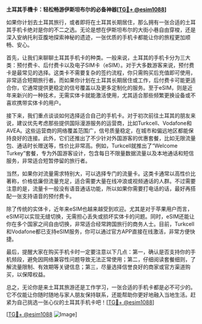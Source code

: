 **土耳其手機卡：轻松畅游伊斯坦布尔的必备神器[[TG💪+ @esim1088](https://t.me/s/esim1088)]**

如果你计划去土耳其旅行，或者即将在土耳其长期居住，那么拥有一张合适的土耳其手机卡绝对是你的不二之选。无论是想在伊斯坦布尔的大街小巷自由穿梭，还是深入安纳托利亚腹地探索神秘的遗迹，一张优质的手机卡都能让你的旅程更加顺畅、安心。

首先，让我们来聊聊土耳其手机卡的种类。一般来说，土耳其的手机卡分为三大类：预付费卡、后付费卡以及电子SIM卡（eSIM）。对于大多数游客来说，预付费卡是最常见的选择。这类卡不需要复杂的签约流程，你只需购买后充值即可使用，非常适合短期旅行者。而如果你计划在土耳其长期居住或工作，后付费卡可能更适合你，它通常提供更稳定的信号覆盖以及更多定制化的服务。至于eSIM，则是近年来新兴的一种技术，无需实体卡就能激活使用，尤其适合那些频繁更换设备或不喜欢携带实体卡的用户。

接下来，我们重点谈谈如何选择适合自己的手机卡。对于初次前往土耳其的朋友来说，建议优先考虑那些提供国际漫游服务的运营商，比如Turkcell、Vodafone和AVEA。这些运营商的网络覆盖范围广，信号质量稳定，在城市和偏远地区都能保持良好的连接。此外，它们还推出了不少针对外国游客的优惠套餐，比如无限流量包、通话时长赠送等，性价比非常高。例如，Turkcell就推出了“Welcome Turkey”套餐，专为外国游客设计，包含每日不限量数据流量以及本地通话和短信服务，非常适合短暂停留的旅行者。

当然，如果你对流量需求特别大，可以选择专门的流量卡。这类卡通常以高性价比著称，价格低廉但流量充足，适合需要大量在线冲浪或视频通话的人群。不过需要注意的是，流量卡一般没有语音通话功能，所以如果你需要打电话的话，最好再搭配一张支持语音的预付费卡。

除了传统的实体卡，近年来eSIM也越来越受到欢迎。尤其是对于苹果用户而言，eSIM可以实现无缝切换，无需担心丢失或损坏实体卡的问题。同时，eSIM还能让你在多个国家之间自由切换，非常适合经常跨国旅行的商务人士。目前，Turkcell和Vodafone都已支持eSIM服务，你可以通过官方APP直接在线激活，非常方便快捷。

最后，提醒大家在购买手机卡时一定要注意以下几点：第一，确认是否支持你的手机频段，避免因网络兼容性问题导致无法正常使用；第二，仔细阅读套餐细则，了解流量限制、有效期等关键信息；第三，尽量选择信誉良好的商家或官方渠道购买，以保障权益。

总之，无论你是来土耳其旅游还是工作学习，一张合适的手机卡都是必不可少的。它不仅能让你随时随地与家人朋友保持联系，还能帮助你更好地融入当地生活。赶紧为自己挑选一张心仪的土耳其手机卡吧！[[TG💪+ @esim1088](https://t.me/s/esim1088)]

[[TG💪+ @esim1088](https://t.me/s/esim1088) ![Image](https://i.postimg.cc/4NQfJmqS/Snipaste-2025-05-13-00-14-12.png)]